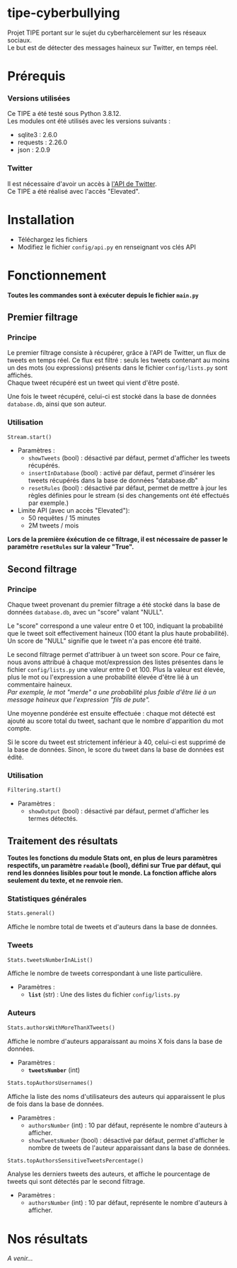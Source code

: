 # tipe-cyberbullying

Projet TIPE portant sur le sujet du cyberharcèlement sur les réseaux sociaux.  
Le but est de détecter des messages haineux sur Twitter, en temps réel.

# Prérequis

### Versions utilisées
Ce TIPE a été testé sous Python 3.8.12.  
Les modules ont été utilisés avec les versions suivants :
- sqlite3 : 2.6.0
- requests : 2.26.0
- json : 2.0.9
### Twitter
Il est nécessaire d'avoir un accès à [l'API de Twitter](https://developer.twitter.com/).  
Ce TIPE a été réalisé avec l'accès "Elevated".  

# Installation

- Téléchargez les fichiers
- Modifiez le fichier `config/api.py` en renseignant vos clés API

# Fonctionnement

**Toutes les commandes sont à exécuter depuis le fichier `main.py`**

## Premier filtrage

### Principe

Le premier filtrage consiste à récupérer, grâce à l'API de Twitter, un flux de tweets en temps réel. Ce flux est filtré : seuls les tweets contenant au moins un des mots (ou expressions) présents dans le fichier `config/lists.py` sont affichés.  
Chaque tweet récupéré est un tweet qui vient d'être posté.  

Une fois le tweet récupéré, celui-ci est stocké dans la base de données `database.db`, ainsi que son auteur.

### Utilisation

```python
Stream.start()
```
- Paramètres :
    - `showTweets` (bool) : désactivé par défaut, permet d'afficher les tweets récupérés.
    - `insertInDatabase` (bool) : activé par défaut, permet d'insérer les tweets récupérés dans la base de données "database.db"
    - `resetRules` (bool) : désactivé par défaut, permet de mettre à jour les règles définies pour le stream (si des changements ont été effectués par exemple.)
- Limite API (avec un accès "Elevated"):  
    - 50 requêtes / 15 minutes
    - 2M tweets / mois

**Lors de la première éxécution de ce filtrage, il est nécessaire de passer le paramètre `resetRules` sur la valeur "True".**

## Second filtrage

### Principe

Chaque tweet provenant du premier filtrage a été stocké dans la base de données `database.db`, avec un "score" valant "NULL".  

Le "score" correspond a une valeur entre 0 et 100, indiquant la probabilité que le tweet soit effectivement haineux (100 étant la plus haute probabilité). Un score de "NULL" signifie que le tweet n'a pas encore été traité.  

Le second filtrage permet d'attribuer à un tweet son score. Pour ce faire, nous avons attribué à chaque mot/expression des listes présentes dans le fichier `config/lists.py` une valeur entre 0 et 100. Plus la valeur est élevée, plus le mot ou l'expression a une probabilité élevée d'être lié à un commentaire haineux.  
_Par exemple, le mot "merde" a une probabilité plus faible d'être lié à un message haineux que l'expression "fils de pute"._  

Une moyenne pondérée est ensuite effectuée : chaque mot détecté est ajouté au score total du tweet, sachant que le nombre d'apparition du mot compte.  

Si le score du tweet est strictement inférieur à 40, celui-ci est supprimé de la base de données. Sinon, le score du tweet dans la base de données est édité.

### Utilisation

```python
Filtering.start()
```
- Paramètres :
    - `showOutput` (bool) : désactivé par défaut, permet d'afficher les termes détectés.

## Traitement des résultats
**Toutes les fonctions du module Stats ont, en plus de leurs paramètres respectifs, un paramètre `readable` (bool), défini sur True par défaut, qui rend les données lisibles pour tout le monde. La fonction affiche alors seulement du texte, et ne renvoie rien.**

### Statistiques générales
```python
Stats.general()
```
Affiche le nombre total de tweets et d'auteurs dans la base de données.

### Tweets
```python
Stats.tweetsNumberInAList()
```
Affiche le nombre de tweets correspondant à une liste particulière.  
- Paramètres :
    - **`list`** (str) : Une des listes du fichier `config/lists.py`


### Auteurs
```python
Stats.authorsWithMoreThanXTweets()
```
Affiche le nombre d'auteurs apparaissant au moins X fois dans la base de données.  
- Paramètres :
    - **`tweetsNumber`** (int)

```python
Stats.topAuthorsUsernames()
```
Affiche la liste des noms d'utilisateurs des auteurs qui apparaissent le plus de fois dans la base de données.
- Paramètres :
    - `authorsNumber` (int) : 10 par défaut, représente le nombre d'auteurs à afficher.
    - `showTweetsNumber` (bool) : désactivé par défaut, permet d'afficher le nombre de tweets de l'auteur apparaissant dans la base de données.

```python
Stats.topAuthorsSensitiveTweetsPercentage()
```
Analyse les derniers tweets des auteurs, et affiche le pourcentage de tweets qui sont détectés par le second filtrage.
- Paramètres :
    - `authorsNumber` (int) : 10 par défaut, représente le nombre d'auteurs à afficher.

# Nos résultats

_A venir..._